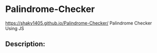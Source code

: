 # Palindrome-Checker
https://shaky1405.github.io/Palindrome-Checker/
Palindrome Checker Using JS

## Description: 

